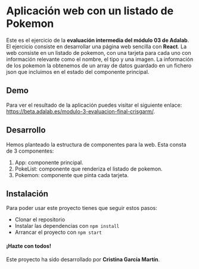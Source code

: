 # Aplicación web con un listado de Pokemon

Este es el ejercicio de la **evaluación intermedia del módulo 03 de Adalab**. El ejercicio consiste en desarrollar una página web sencilla con **React**. La web consiste en un listado de pokemon, con una tarjeta para cada uno con información relevante como el nombre, el tipo y una imagen. La información de los pokemon la obtenemos de un array de datos guardado en un fichero json que incluimos en el estado del componente principal.

## Demo
Para ver el resultado de la aplicación puedes visitar el siguiente enlace: https://beta.adalab.es/modulo-3-evaluacion-final-crisgarm/.

## Desarrollo

Hemos planteado la estructura de componentes para la web. Esta consta de 3 componentes:
1. App: componente principal.
2. PokeList: componente que renderiza el listado de pokemon.
3. Pokemon: componente que pinta cada tarjeta.

## Instalación
Para poder usar este proyecto tienes que seguir estos pasos:

- Clonar el repositorio
- Instalar las dependencias con ```npm install```
- Arrancar el proyecto con ```npm start```

#### ¡Hazte con todos!

Este proyecto ha sido desarrollado por **Cristina García Martín**.
